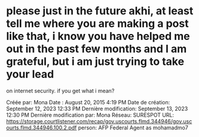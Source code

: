 # please just in the future akhi, at least tell me where you are making a post like that, i know you have helped me out in the past few months and I am grateful, but i am just trying to take your lead
on internet security. if you get what i mean?

Créée par: Mona
Date : August 20, 2015 4:19 PM
Date de création: September 12, 2023 12:33 PM
Dernière modification: September 13, 2023 12:30 PM
Dernière modification par: Mona
Réseau: SURESPOT
URL: https://storage.courtlistener.com/recap/gov.uscourts.flmd.344946/gov.uscourts.flmd.344946.100.2.pdf
person: AFP Federal Agent as mohamadmo7